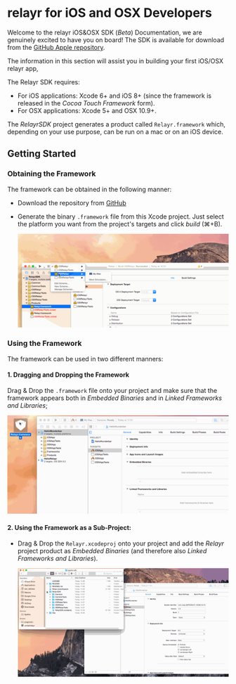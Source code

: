 # relayr for iOS and OSX Developers

Welcome to the relayr iOS&OSX SDK (*Beta*) Documentation, we are genuinely excited to have you on board!
The SDK is available for download from the [GitHub Apple repository](https://github.com/relayr/apple-sdk).

The information in this section will assist you in building your first iOS/OSX relayr app,

The Relayr SDK requires:

* For iOS applications: Xcode 6+ and iOS 8+ (since the framework is released in the *Cocoa Touch Framework* form).
* For OSX applications: Xcode 5+ and OSX 10.9+.

The *RelayrSDK* project generates a product called `Relayr.framework` which, depending on your use purpose, can be run on a mac or on an iOS device.

Getting Started
---------------

### Obtaining the Framework

The framework can be obtained in the following manner:


- Download the repository from [GitHub](https://github.com/relayr/apple-sdk)

- Generate the binary `.framework` file from this Xcode project. Just select the platform 	you want from the project's targets and click *build* (⌘+B).

  ![Generating the framework file](./assets/BuildProcess01.gif)

### Using the Framework

The framework can be used in two different manners:

#### 1. Dragging and Dropping the Framework

Drag & Drop the `.framework` file onto your project and make sure that the framework appears both in *Embedded Binaries* and in *Linked Frameworks and Libraries*; 

  ![Drag & Drop the framework](./assets/BuildProcess02.gif)

#### 2. Using the Framework as a Sub-Project:

* Drag & Drop the `Relayr.xcodeproj` onto your project and add the *Relayr* project product as *Embedded Binaries* (and therefore also *Linked Frameworks and Libraries*).

  ![Use as subproject](./assets/BuildProcess03.gif)


